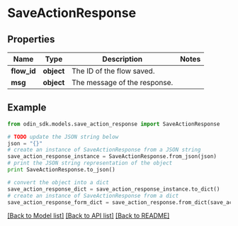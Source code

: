 # SaveActionResponse


## Properties

Name | Type | Description | Notes
------------ | ------------- | ------------- | -------------
**flow_id** | **object** | The ID of the flow saved. | 
**msg** | **object** | The message of the response. | 

## Example

```python
from odin_sdk.models.save_action_response import SaveActionResponse

# TODO update the JSON string below
json = "{}"
# create an instance of SaveActionResponse from a JSON string
save_action_response_instance = SaveActionResponse.from_json(json)
# print the JSON string representation of the object
print SaveActionResponse.to_json()

# convert the object into a dict
save_action_response_dict = save_action_response_instance.to_dict()
# create an instance of SaveActionResponse from a dict
save_action_response_form_dict = save_action_response.from_dict(save_action_response_dict)
```
[[Back to Model list]](../README.md#documentation-for-models) [[Back to API list]](../README.md#documentation-for-api-endpoints) [[Back to README]](../README.md)


